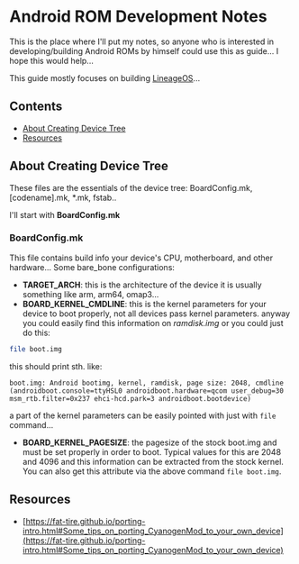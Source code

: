 # Android ROM Development Notes

This is the place where I'll put my notes, so anyone who is interested in developing/building Android
ROMs by himself could use this as guide... I hope this would help...

This guide mostly focuses on building [LineageOS](https://lineageos.org/)...

## Contents

- [About Creating Device Tree](##About%20Creating%20Device%20Tree)
- [Resources](Resources)

## About Creating Device Tree

These files are the essentials of the device tree: BoardConfig.mk, [codename].mk, *.mk, fstab..

I'll start with **BoardConfig.mk**

### BoardConfig.mk

This file contains build info your device's CPU, motherboard, and other hardware...
Some bare_bone configurations:

- **TARGET_ARCH**: this is the architecture of the device it is usually something like arm, arm64, omap3...
- **BOARD_KERNEL_CMDLINE**: this is the kernel parameters for your device to boot properly, not all devices pass kernel parameters.
anyway you could easily find this information on *ramdisk.img* or you could just do this:
```bash
file boot.img
```
this should print sth. like:
```
boot.img: Android bootimg, kernel, ramdisk, page size: 2048, cmdline (androidboot.console=ttyHSL0 androidboot.hardware=qcom user_debug=30 msm_rtb.filter=0x237 ehci-hcd.park=3 androidboot.bootdevice)
```
a part of the kernel parameters can be easily pointed with just with `file` command...
- **BOARD_KERNEL_PAGESIZE**: the pagesize of the stock boot.img and must be set properly in order to boot. Typical values for this are 2048 and 4096 and this information can be extracted from the stock kernel. You can also get this attribute via the above command `file boot.img`.

## Resources

- [https://fat-tire.github.io/porting-intro.html#Some_tips_on_porting_CyanogenMod_to_your_own_device](https://fat-tire.github.io/porting-intro.html#Some_tips_on_porting_CyanogenMod_to_your_own_device)
